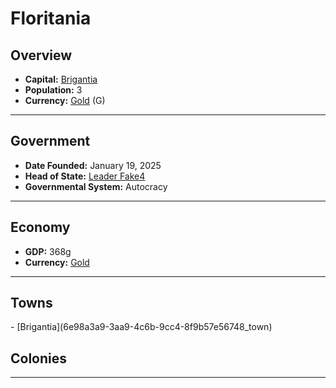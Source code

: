 <!--UNDEDITED FILE, remove this entire line if this file has been edited!-->
# <!--NAME-->Floritania<!--NAME-->

## Overview

- **Capital:** <!--CAPITAL_LINK-->[Brigantia](6e98a3a9-3aa9-4c6b-9cc4-8f9b57e56748_town)<!--CAPITAL_LINK-->
- **Population:** <!--POPULATION-->3<!--POPULATION-->
- **Currency:** <!--CURRENCY_LINK-->[Gold](Gold_currency)<!--CURRENCY_LINK--> (<!--CURRENCY_ABV-->G<!--CURRENCY_ABV-->)

---

## Government

- **Date Founded:** <!--FOUNDED-->January 19, 2025<!--FOUNDED-->
- **Head of State:** <!--LEADER_TITLE_LINK-->[Leader Fake4](Fake4_user)<!--LEADER_TITLE_LINK-->
- **Governmental System:** <!--GOVERNMENT-->Autocracy<!--GOVERNMENT-->

---

## Economy

- **GDP:** <!--GDP-->368g<!--GDP-->
- **Currency:** <!--CURRENCY_LINK-->[Gold](Gold_currency)<!--CURRENCY_LINK-->

---

## Towns

<!--TOWNS-->- [Brigantia](6e98a3a9-3aa9-4c6b-9cc4-8f9b57e56748_town)<!--TOWNS-->

## Colonies

<!--COLONIES--><!--COLONIES-->

---